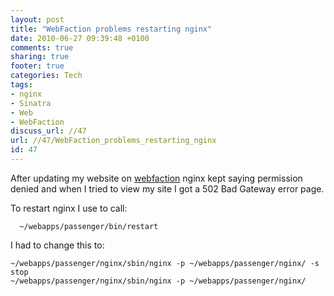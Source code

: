 ```yaml
---
layout: post
title: "WebFaction problems restarting nginx"
date: 2010-06-27 09:39:48 +0100 
comments: true
sharing: true
footer: true
categories: Tech
tags:
- nginx
- Sinatra
- Web
- WebFaction
discuss_url: //47
url: //47/WebFaction_problems_restarting_nginx
id: 47
---
```

After updating my website on [webfaction][] nginx kept saying permission denied and when I tried to view my site I got a 502 Bad Gateway error page.

To restart nginx I use to call:

      ~/webapps/passenger/bin/restart

I had to change this to:

    ~/webapps/passenger/nginx/sbin/nginx -p ~/webapps/passenger/nginx/ -s stop  
    ~/webapps/passenger/nginx/sbin/nginx -p ~/webapps/passenger/nginx/ 

[webfaction]: http://www.webfaction.com/?affiliate=morgy
